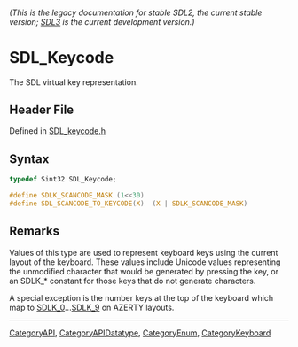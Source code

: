 ###### (This is the legacy documentation for stable SDL2, the current stable version; [SDL3](https://wiki.libsdl.org/SDL3/) is the current development version.)
# SDL_Keycode

The SDL virtual key representation.

## Header File

Defined in [SDL_keycode.h](https://github.com/libsdl-org/SDL/blob/SDL2/include/SDL_keycode.h)

## Syntax

```c
typedef Sint32 SDL_Keycode;

#define SDLK_SCANCODE_MASK (1<<30)
#define SDL_SCANCODE_TO_KEYCODE(X)  (X | SDLK_SCANCODE_MASK)
```

## Remarks

Values of this type are used to represent keyboard keys using the current
layout of the keyboard. These values include Unicode values representing
the unmodified character that would be generated by pressing the key, or an
SDLK_* constant for those keys that do not generate characters.

A special exception is the number keys at the top of the keyboard which map
to [SDLK_0](SDLK_0)...[SDLK_9](SDLK_9) on AZERTY layouts.

----
[CategoryAPI](CategoryAPI), [CategoryAPIDatatype](CategoryAPIDatatype), [CategoryEnum](CategoryEnum), [CategoryKeyboard](CategoryKeyboard)


